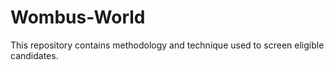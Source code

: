 # Wombus-World
This repository contains methodology and technique used to screen eligible candidates.
